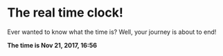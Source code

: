 # The real time clock!

Ever wanted to know what the time is? Well, your journey is about to end!

**The time is Nov 21, 2017, 16:56**